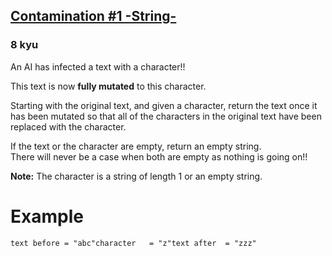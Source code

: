 <h2><a href=https://www.codewars.com/kata/596fba44963025c878000039/train/csharp target="_blank">Contamination #1 -String-</a></h2><h3>8 kyu</h3><p>An AI has infected a text with a character!! </p><p>This text is now <strong>fully mutated</strong> to this character.</p><p>Starting with the original text, and given a character, return the text once it has been mutated so that all of the characters in the original text have been replaced with the character.</p><p>If the text or the character are empty, return an empty string.<br>There will never be a case when both are empty as nothing is going on!!</p><p><strong>Note:</strong> The character is a string of length 1 or an empty string.</p><h1 id="example">Example</h1><pre><code>text before = "abc"character   = "z"text after  = "zzz"</code></pre>